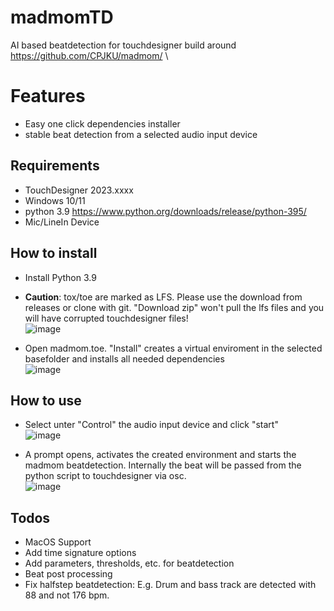 # madmomTD
AI based beatdetection for touchdesigner build around https://github.com/CPJKU/madmom/ \

# Features
- Easy one click dependencies installer
- stable beat detection from a selected audio input device

## Requirements
- TouchDesigner 2023.xxxx
- Windows 10/11
- python 3.9  https://www.python.org/downloads/release/python-395/
- Mic/LineIn Device

## How to install
- Install Python 3.9

- **Caution**: tox/toe are marked as LFS. Please use the download from releases or clone with git. "Download zip" won't pull the lfs files and you will have corrupted touchdesigner files! \
![image](https://github.com/ioannismihailidis/madmomTD/assets/1242010/c706f84f-10fe-40af-beb8-b36331cf47b4)

- Open madmom.toe. "Install" creates a virtual enviroment in the selected basefolder and installs all needed dependencies \
![image](https://github.com/ioannismihailidis/madmomTD/assets/1242010/8c8d7e52-df57-46c5-9614-3a8b6dd6b771)

## How to use
- Select unter "Control" the audio input device and click "start" \
![image](https://github.com/ioannismihailidis/madmomTD/assets/1242010/ccb8d196-10c8-423d-b0b2-580a7b6098e8)

- A prompt opens, activates the created environment and starts the madmom beatdetection. Internally the beat will be passed from the python script to touchdesigner via osc. \
![image](https://github.com/ioannismihailidis/madmomTD/assets/1242010/1387233c-74d3-475f-b42f-e9f4454742d1)


## Todos
- MacOS Support
- Add time signature options
- Add parameters, thresholds, etc. for beatdetection
- Beat post processing
- Fix halfstep beatdetection: E.g. Drum and bass track are detected with 88 and not 176 bpm.
